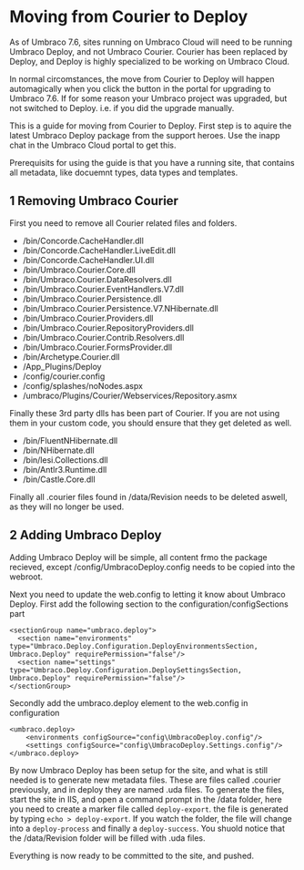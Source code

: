 # Moving from Courier to Deploy

As of Umbraco 7.6, sites running on Umbraco Cloud will need to be running Umbraco Deploy, and not Umbraco Courier.
Courier has been replaced by Deploy, and Deploy is highly specialized to be working on Umbraco Cloud.

In normal circomstances, the move from Courier to Deploy will happen automagically when you click the button in the portal for upgrading to Umbraco 7.6. 
If for some reason your Umbraco project was upgraded, but not switched to Deploy. i.e. if you did the upgrade manually.

This is a guide for moving from Courier to Deploy. First step is to aquire the latest Umbraco Deploy package from the support heroes. Use the inapp chat in the Umbraco Cloud portal to get this.

Prerequisits for using the guide is that you have a running site, that contains all metadata, like docuemnt types, data types and templates. 

## 1 Removing Umbraco Courier
First you need to remove all Courier related files and folders.

* /bin/Concorde.CacheHandler.dll
* /bin/Concorde.CacheHandler.LiveEdit.dll
* /bin/Concorde.CacheHandler.UI.dll
* /bin/Umbraco.Courier.Core.dll
* /bin/Umbraco.Courier.DataResolvers.dll
* /bin/Umbraco.Courier.EventHandlers.V7.dll
* /bin/Umbraco.Courier.Persistence.dll
* /bin/Umbraco.Courier.Persistence.V7.NHibernate.dll
* /bin/Umbraco.Courier.Providers.dll
* /bin/Umbraco.Courier.RepositoryProviders.dll
* /bin/Umbraco.Courier.Contrib.Resolvers.dll
* /bin/Umbraco.Courier.FormsProvider.dll
* /bin/Archetype.Courier.dll
* /App_Plugins/Deploy
* /config/courier.config
* /config/splashes/noNodes.aspx
* /umbraco/Plugins/Courier/Webservices/Repository.asmx

Finally these 3rd party dlls has been part of Courier. If you are not using them in your custom code, you should ensure that they get deleted as well.

* /bin/FluentNHibernate.dll
* /bin/NHibernate.dll
* /bin/lesi.Collections.dll
* /bin/Antlr3.Runtime.dll
* /bin/Castle.Core.dll

Finally all .courier files found in /data/Revision needs to be deleted aswell, as they will no longer be used.

## 2 Adding Umbraco Deploy

Adding Umbraco Deploy will be simple, all content frmo the package recieved, except /config/UmbracoDeploy.config needs to be copied into the webroot.

Next you need to update the web.config to letting it know about Umbraco Deploy. 
First add the following section to the configuration/configSections part

    <sectionGroup name="umbraco.deploy">
      <section name="environments" type="Umbraco.Deploy.Configuration.DeployEnvironmentsSection, Umbraco.Deploy" requirePermission="false"/>
      <section name="settings" type="Umbraco.Deploy.Configuration.DeploySettingsSection, Umbraco.Deploy" requirePermission="false"/>
    </sectionGroup>

Secondly add the umbraco.deploy element to the web.config in configuration

    <umbraco.deploy>
        <environments configSource="config\UmbracoDeploy.config"/>
        <settings configSource="config\UmbracoDeploy.Settings.config"/>
    </umbraco.deploy>

By now Umbraco Deploy has been setup for the site, and what is still needed is to generate new metadata files. These are files called .courier previously, and in deploy they are named .uda files.
To generate the files, start the site in IIS, and open a command prompt in the /data folder, here you need to create a marker file called `deploy-export`. the file is generated by typing `echo > deploy-export`. If you watch the folder, the file will change into a `deploy-process` and finally a `deploy-success`. You shuold notice that the /data/Revision folder will be filled with .uda files.

Everything is now ready to be committed to the site, and pushed.